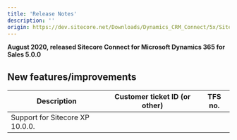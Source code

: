 ```yaml
---
title: 'Release Notes'
description: ''
origin: https://dev.sitecore.net/Downloads/Dynamics_CRM_Connect/5x/Sitecore_Connect_for_Microsoft_Dynamics_365_for_Sales_500/Release_Notes
---
```


**August 2020, released Sitecore Connect for Microsoft Dynamics 365 for Sales 5.0.0**

## New features/improvements

| Description                     | Customer ticket ID (or other) | TFS no. |
| ------------------------------- | ----------------------------- | ------- |
| Support for Sitecore XP 10.0.0. |                               |         |
